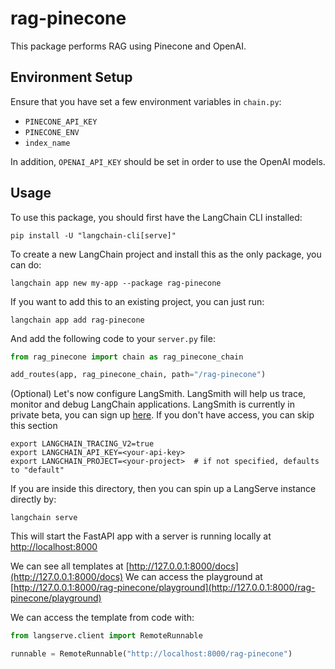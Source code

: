 
# rag-pinecone

This package performs RAG using Pinecone and OpenAI.

## Environment Setup

Ensure that you have set a few environment variables in `chain.py`:

* `PINECONE_API_KEY`
* `PINECONE_ENV`
* `index_name`

In addition, `OPENAI_API_KEY` should be set in order to use the OpenAI models.

## Usage

To use this package, you should first have the LangChain CLI installed:

```shell
pip install -U "langchain-cli[serve]"
```

To create a new LangChain project and install this as the only package, you can do:

```shell
langchain app new my-app --package rag-pinecone
```

If you want to add this to an existing project, you can just run:

```shell
langchain app add rag-pinecone
```

And add the following code to your `server.py` file:
```python
from rag_pinecone import chain as rag_pinecone_chain

add_routes(app, rag_pinecone_chain, path="/rag-pinecone")
```

(Optional) Let's now configure LangSmith. 
LangSmith will help us trace, monitor and debug LangChain applications. 
LangSmith is currently in private beta, you can sign up [here](https://smith.langchain.com/). 
If you don't have access, you can skip this section


```shell
export LANGCHAIN_TRACING_V2=true
export LANGCHAIN_API_KEY=<your-api-key>
export LANGCHAIN_PROJECT=<your-project>  # if not specified, defaults to "default"
```

If you are inside this directory, then you can spin up a LangServe instance directly by:

```shell
langchain serve
```

This will start the FastAPI app with a server is running locally at 
[http://localhost:8000](http://localhost:8000)

We can see all templates at [http://127.0.0.1:8000/docs](http://127.0.0.1:8000/docs)
We can access the playground at [http://127.0.0.1:8000/rag-pinecone/playground](http://127.0.0.1:8000/rag-pinecone/playground)  

We can access the template from code with:

```python
from langserve.client import RemoteRunnable

runnable = RemoteRunnable("http://localhost:8000/rag-pinecone")
```
